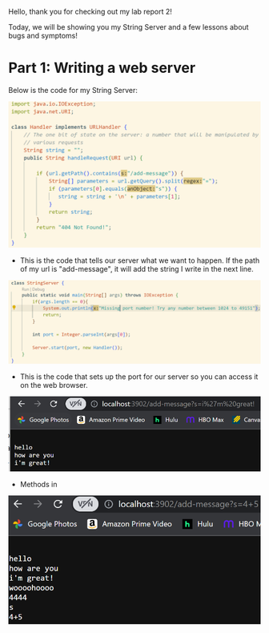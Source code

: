 Hello, thank you for checking out my lab report 2!

Today, we will be showing you my String Server and a few lessons about bugs and symptoms!

# Part 1: Writing a web server

Below is the code for my String Server: 

![Image](CodeServer1.PNG)

- This is the code that tells our server what we want to happen. If the path of my url is "add-message", it will add the string I write in the next line. 

![Image](CodeServer2.PNG)

- This is the code that sets up the port for our server so you can access it on the web browser. 



![Image](Server.PNG)

- Methods in 

![Image](ServerPrints.PNG)
